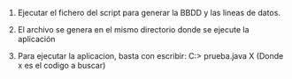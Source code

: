 1.   Ejecutar el fichero del script para generar la BBDD y las lineas de datos.

2.   El archivo se genera en el mismo directorio donde se ejecute la aplicación

3.   Para ejecutar la aplicacion, basta con escribir:    C:\> prueba.java X
(Donde x es el codigo a buscar)
